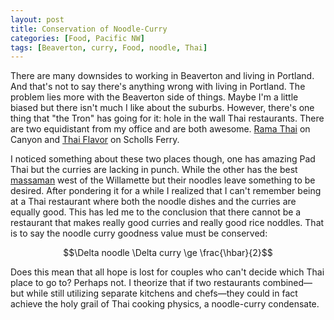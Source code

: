 ```yaml
---
layout: post
title: Conservation of Noodle-Curry
categories: [Food, Pacific NW]
tags: [Beaverton, curry, Food, noodle, Thai]
---
```


There are many downsides to working in Beaverton and living in Portland.
And that's not to say there's anything wrong with living in Portland.
The problem lies more with the Beaverton side of things. Maybe I'm a
little biased but there isn't much I like about the suburbs. However,
there's one thing that "the Tron" has going for it: hole in the wall
Thai restaurants. There are two equidistant from my office and are
both awesome.
[Rama Thai](http://portland.citysearch.com/profile/35397108/)
on Canyon and
[Thai Flavor](http://portland.citysearch.com/profile/44642367/)
on Scholls Ferry.

<!--more-->

I noticed something about these two places though, one has amazing
Pad Thai but the curries are lacking in punch. While the other has
the best
[massaman](http://en.wikipedia.org/wiki/Massaman_curry)
west of the Willamette but their noodles leave something
to be desired. After pondering it for a while I realized that I can't
remember being at a Thai restaurant where both the noodle dishes and
the curries are equally good. This has led me to the conclusion that
there cannot be a restaurant that makes really good curries and really
good rice noddles. That is to say the noodle curry goodness value
must be conserved:

$$\Delta noodle \Delta curry \ge \frac{\hbar}{2}$$

Does this mean that all hope is lost for couples who can't decide which
Thai place to go to? Perhaps not. I theorize that if two restaurants
combined—but while still utilizing separate kitchens and chefs—they
could in fact achieve the holy grail of Thai cooking physics, a
noodle-curry condensate.
